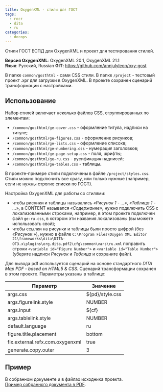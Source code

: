```yaml
---
title: OxygenXML - стили для ГОСТ
tags:
  - гост
  - dita
  - ru
categories:
  - docops
---
```


Стили ГОСТ ЕСПД для OxygenXML и проект для тестирования стилей.  

**Версия OxygenXML**: OxygenXML 20.1, OxygenXML 21.1  
**Язык**: Русский, Russian
**GIT**: https://github.com/annjulyleon/oxy-gost

В папке `common/gosthtml` - сами CSS стили. В папке `/project` - тестовый проект .xpr для загрузки в OxygenXML. В проекте сохранен сценарий трансформации с настройками.

## Использование

Набор стилей включает нсколько файлов CSS, сгруппированных по элементам:
- `/common/gosthtml/ge-cover.css` - оформление титула, надписи на титуле; 
- `/common/gosthtml/ge-figures.css` - оформление рисунков; 
- `/common/gosthtml/ge-lists.css` - оформление списокв; 
- `/common/gosthtml/ge-numbering.css` - нумерация заголовков; 
- `/common/gosthtml/ge-page-setup.css` - поля, шрифты; 
- `/common/gosthtml/ge-ru.css` - русификация надписей; 
- `/common/gosthtml/ge-tables.css` - таблицы.

В проекте-примере стили подключены в файле `/project/styles.css`. Стили можно подключить все сразу, или только нужные (например, если не нужны строгие списки по ГОСТ).

Настройка OxygenXML для работы со стилями: 
- чтобы рисунки и таблицы назывались *«Рисунок 1 - …»*, *«Таблица 1 - …»*,  а CONTENT назывался *«Содержание»*, нужно подключить CSS с локализованными строками, например, в этом проекте подключен файл `ge-ru.css`, в котором эти названия локализованы (вы можете использовать свой); 
- чтобы ссылки на рисунки и таблицы были просто цифрой (без «Рисунок »), нужно в файле `C:\Program Files\Oxygen XML Editor 21\frameworks\dita\DITA-OT3.x\plugins\org.dita.pdf2\cfg\common\vars\ru.xml` поправить строки `<variable id="Figure Number">` и `<variable id="Table Number">` (уберите надписи *Рисунок* и *Таблица* и сохраните файл).

Для вывода pdf используется сценарий на основе стандартного *DITA Map PDF - based on HTML5 & CSS*. Сценарий трансформации сохранен в этом проекте. Параметры указаны в таблице:

| Параметр                        | Значение        |
| ------------------------------- | --------------- |
| args.css                        | ${pd}/style.css |
| args.figurelink.style           | NUMBER          |
| args.input                      | ${cf}           |
| args.tablelink.style            | NUMBER          |
| default.language                | ru              |
| figure.title.placement          | bottom          |
| fix.external.refx.com.oxygenxml | true            |
| generate.copy.outer             | 3               |

## Пример

В собранном документе и в файлах исходника проекта.  
[Пример собранного документа в PDF](https://github.com/annjulyleon/oxy-gost/blob/master/project/out/pdf-css-html5/rd-13.pdf).

